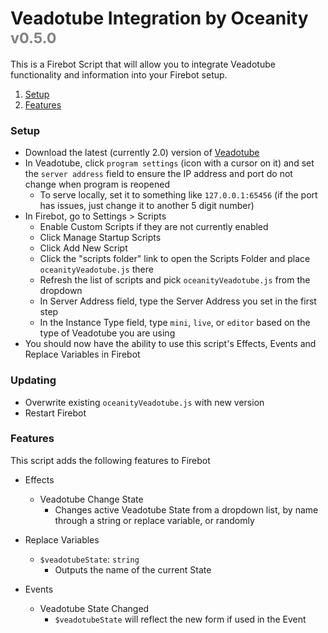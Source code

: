 # Veadotube Integration by Oceanity <sub style="color:gray">v0.5.0</sub>

This is a Firebot Script that will allow you to integrate Veadotube functionality and information into your Firebot setup.

1. [Setup](#Setup)
2. [Features](#Features)

<div id="Setup" />

### Setup

- Download the latest (currently 2.0) version of [Veadotube](https://veado.tube/)
- In Veadotube, click `program settings` (icon with a cursor on it) and set the `server address` field to ensure the IP address and port do not change when program is reopened
  - To serve locally, set it to something like `127.0.0.1:65456` (if the port has issues, just change it to another 5 digit number)
- In Firebot, go to Settings > Scripts
  - Enable Custom Scripts if they are not currently enabled
  - Click Manage Startup Scripts
  - Click Add New Script
  - Click the "scripts folder" link to open the Scripts Folder and place `oceanityVeadotube.js` there
  - Refresh the list of scripts and pick `oceanityVeadotube.js` from the dropdown
  - In Server Address field, type the Server Address you set in the first step
  - In the Instance Type field, type `mini`, `live`, or `editor` based on the type of Veadotube you are using
- You should now have the ability to use this script's Effects, Events and Replace Variables in Firebot

### Updating

- Overwrite existing `oceanityVeadotube.js` with new version
- Restart Firebot

<div id="Features" />

### Features

This script adds the following features to Firebot

- Effects
  - Veadotube Change State
    - Changes active Veadotube State from a dropdown list, by name through a string or replace variable, or randomly

- Replace Variables
  - `$veadotubeState`: `string`
    - Outputs the name of the current State

- Events
  - Veadotube State Changed
    - `$veadotubeState` will reflect the new form if used in the Event
